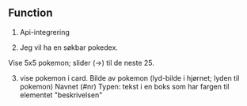 ## Function

1. Api-integrering

2. Jeg vil ha en søkbar pokedex.

Vise 5x5 pokemon; slider (->) til de neste 25.

3. vise pokemon i card.
   Bilde av pokemon (lyd-bilde i hjørnet; lyden til pokemon)
   Navnet (#nr)
   Typen: tekst i en boks som har fargen til elementet
   "beskrivelsen"
